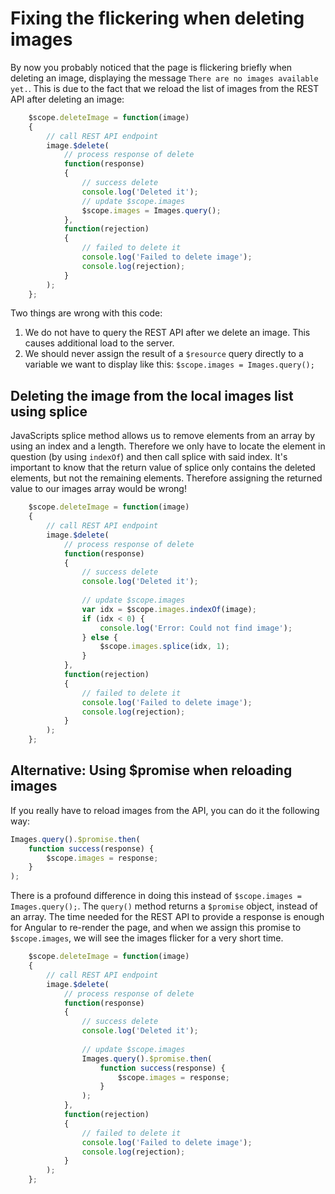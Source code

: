 # Fixing the flickering when deleting images
By now you probably noticed that the page is flickering briefly when deleting an image, displaying the message ``There are no images available yet.``.
This is due to the fact that we reload the list of images from the REST API after deleting an image:

```javascript
    $scope.deleteImage = function(image)
    {
        // call REST API endpoint
        image.$delete(
            // process response of delete
            function(response)
            {
                // success delete
                console.log('Deleted it');
                // update $scope.images
                $scope.images = Images.query();
            },
            function(rejection)
            {
                // failed to delete it
                console.log('Failed to delete image');
                console.log(rejection);
            }
        );
    };
```

Two things are wrong with this code:

1. We do not have to query the REST API after we delete an image. This causes additional load to the server.
1. We should never assign the result of a ``$resource`` query directly to a variable we want to display like this: 
``$scope.images = Images.query();``

## Deleting the image from the local images list using splice
JavaScripts splice method allows us to remove elements from an array by using an index and a length. Therefore we only
have to locate the element in question (by using ``indexOf``) and then call splice with said index. It's important to 
know that the return value of splice only contains the deleted elements, but not the remaining elements. Therefore 
assigning the returned value to our images array would be wrong!
```javascript
    $scope.deleteImage = function(image)
    {
        // call REST API endpoint
        image.$delete(
            // process response of delete
            function(response)
            {
                // success delete
                console.log('Deleted it');
                
                // update $scope.images
                var idx = $scope.images.indexOf(image);
                if (idx < 0) {
                    console.log('Error: Could not find image');
                } else {
                    $scope.images.splice(idx, 1);
                }
            },
            function(rejection)
            {
                // failed to delete it
                console.log('Failed to delete image');
                console.log(rejection);
            }
        );
    };
```


## Alternative: Using $promise when reloading images
If you really have to reload images from the API, you can do it the following way:
```javascript
Images.query().$promise.then(
    function success(response) {
        $scope.images = response;
    }
);
```
There is a profound difference in doing this instead of ``$scope.images = Images.query();``. The ``query()`` method
returns a ``$promise`` object, instead of an array. The time needed for the REST API to provide a response is enough
for Angular to re-render the page, and when we assign this promise to ``$scope.images``, we will see the images flicker
for a very short time. 

```javascript
    $scope.deleteImage = function(image)
    {
        // call REST API endpoint
        image.$delete(
            // process response of delete
            function(response)
            {
                // success delete
                console.log('Deleted it');
                
                // update $scope.images
                Images.query().$promise.then(
                    function success(response) {
                        $scope.images = response;
                    }
                );
            },
            function(rejection)
            {
                // failed to delete it
                console.log('Failed to delete image');
                console.log(rejection);
            }
        );
    };
```
